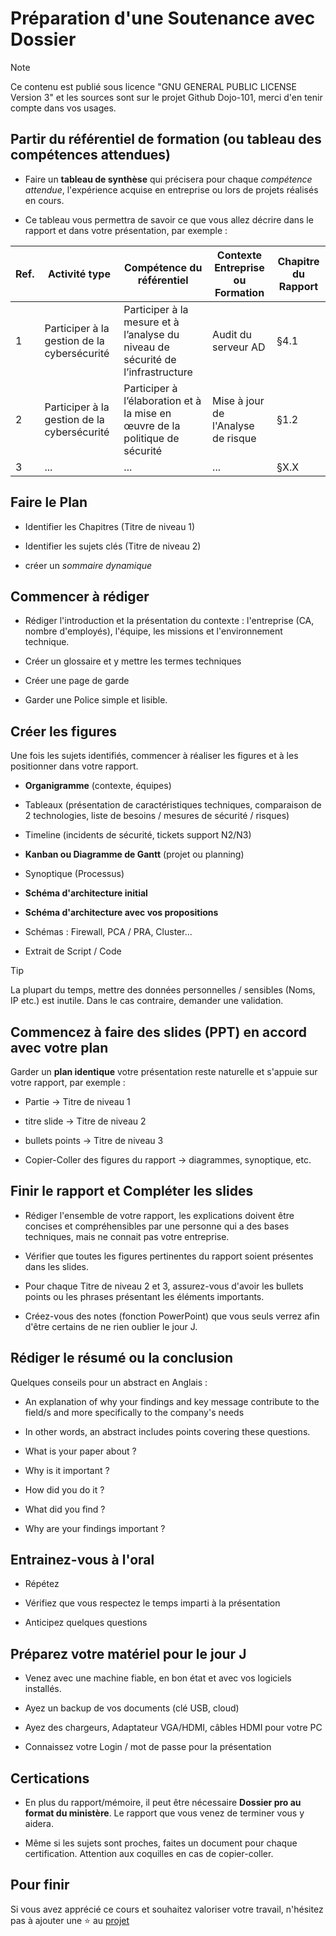 # Préparation d'une Soutenance avec Dossier

> [!NOTE]
> Ce contenu est publié sous licence "GNU GENERAL PUBLIC LICENSE Version 3" et les sources sont sur le projet Github Dojo-101, merci d'en tenir compte dans vos usages.

## Partir du référentiel de formation (ou tableau des compétences attendues)

* Faire un **tableau de synthèse** qui précisera pour chaque *compétence attendue*, l'expérience acquise en entreprise ou lors de projets réalisés en cours.

* Ce tableau vous permettra de savoir ce que vous allez décrire dans le rapport et dans votre présentation, par exemple :

| Ref. | Activité type | Compétence du référentiel | Contexte Entreprise ou Formation | Chapitre du Rapport |
|---|---|---|---|---|
| 1 | Participer à la gestion de la cybersécurité | Participer à la mesure et à l’analyse du niveau de sécurité de l’infrastructure |  Audit du serveur AD | §4.1 |
| 2 | Participer à la gestion de la cybersécurité | Participer à l’élaboration et à la mise en œuvre de la politique de sécurité |  Mise à jour de l'Analyse de risque | §1.2 |
| 3 | ...| ... |  ... | §X.X |

## Faire le Plan

* Identifier les Chapitres (Titre de niveau 1)

* Identifier les sujets clés (Titre de niveau 2)

* créer un *sommaire dynamique*

## Commencer à rédiger

* Rédiger l'introduction et la présentation du contexte : l'entreprise (CA, nombre d'employés), l'équipe, les missions et l'environnement technique.

* Créer un glossaire et y mettre les termes techniques

* Créer une page de garde

* Garder une Police simple et lisible.

## Créer  les figures

Une fois les sujets identifiés, commencer à réaliser les figures et à les positionner dans votre rapport.

* **Organigramme** (contexte, équipes)

* Tableaux (présentation de caractéristiques techniques, comparaison de 2 technologies, liste de besoins / mesures de sécurité / risques)

* Timeline (incidents de sécurité, tickets support N2/N3)

* **Kanban ou Diagramme de Gantt** (projet ou planning)

* Synoptique (Processus)

* **Schéma d'architecture initial**

* **Schéma d'architecture avec vos propositions**

* Schémas : Firewall, PCA / PRA, Cluster...

* Extrait de Script / Code

> [!TIP]
> La plupart du temps, mettre des données personnelles / sensibles (Noms, IP etc.) est inutile. Dans le cas contraire, demander une validation.

## Commencez à faire des slides (PPT) en accord avec votre plan

Garder un **plan identique** votre présentation reste naturelle et s'appuie sur votre rapport, par exemple :

* Partie -> Titre de niveau 1

* titre slide -> Titre de niveau 2

* bullets points -> Titre de niveau 3

* Copier-Coller des figures du rapport -> diagrammes, synoptique, etc.

## Finir le rapport et Compléter les slides

* Rédiger l'ensemble de votre rapport, les explications doivent être concises et compréhensibles par une personne qui a des bases techniques, mais ne connait pas votre entreprise.

* Vérifier que toutes les figures pertinentes du rapport soient présentes dans les slides.

* Pour chaque Titre de niveau 2 et 3, assurez-vous d'avoir les bullets points ou les phrases présentant les éléments importants.

* Créez-vous des notes (fonction PowerPoint) que vous seuls verrez afin d'être certains de ne rien oublier le jour J.

## Rédiger le résumé ou la conclusion

Quelques conseils pour un abstract en Anglais :

* An explanation of why your findings and key message contribute to the field/s and more specifically to the company's needs

* In other words, an abstract includes points covering these questions.

* What is your paper about ?

* Why is it important ?

* How did you do it ?

* What did you find ?

* Why are your findings important ?

## Entrainez-vous à l'oral

* Répétez

* Vérifiez que vous respectez le temps imparti à la présentation

* Anticipez quelques questions

## Préparez votre matériel pour le jour J

* Venez avec une machine fiable, en bon état et avec vos logiciels installés.

* Ayez un backup de vos documents (clé USB, cloud)

* Ayez des chargeurs, Adaptateur VGA/HDMI, câbles HDMI pour votre PC

* Connaissez votre  Login / mot de passe pour la présentation

## Certications

* En plus du rapport/mémoire, il peut être nécessaire **Dossier pro au format du ministère**. Le rapport que vous venez de terminer vous y aidera.

* Même si les sujets sont proches, faites un document pour chaque certification. Attention aux coquilles en cas de copier-coller.

## Pour finir

Si vous avez apprécié ce cours et souhaitez valoriser votre travail, n'hésitez pas à ajouter une ⭐ au [projet](https://github.com/Aif4thah/Dojo-101)
